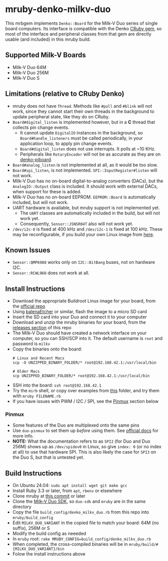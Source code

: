# mruby-denko-milkv-duo

This mrbgem implements `Denko::Board` for the Milk-V Duo series of single board computers. Its interface is compatible with the Denko [CRuby gem](https://github.com/denko-rb/denko), so most of the interface and peripheral classes from that gem are directly usable (and included) in this mruby build.

## Supported Milk-V Boards
- Milk-V Duo 64M
- Milk-V Duo 256M
- Milk-V Duo S

## Limitations (relative to CRuby Denko)
- mruby does not have `Thread`. Methods like `#poll` and `#blink` will not work, since they cannot start their own threads in the background to update peripheral state, like they do on CRuby.
- `Board#digital_listen` is implemented however, but in a **C** thread that collects pin change events.
  - It cannot update `DigitalIO` instances in the background, so `Board#handle_listeners` must be called periodically, in your application loop, to apply pin change events.
  - `Board#digital_listen` does not use interrupts. It polls at ~10 KHz.
  - Peripherals like `RotaryEncoder` will not be as accurate as they are on [denko-piboard](https://github.com/denko-rb/denko-piboard).
- `Board#analog_listen` is not implemented at all, as it would be too slow.
- `Board#spi_listen`, is not implemented. `SPI::InputRegister#listen` will not work.
- Milk-V Duo has no on-board digital-to-analog converters (DACs), but the `AnalogIO::Output` class is included. It should work with external DACs, when support for these is added.
- Milk-V Duo has no on-board EEPROM. `EEPROM::Board` is automatically included, but will not work.
- UART hardware is available, but mruby support is not implemented yet.
  - The `UART` classes are automatically included in the build, but will not work yet.
  - Consequently, `Sensor::JSNSR04T` also will not work yet.
- `/dev/i2c-0` is fixed at 400 kHz and `/dev/i2c-1` is fixed at 100 kHz. These may be reconfigurable, if you build your own Linux image from [here](https://github.com/milkv-duo/duo-buildroot-sdk).

## Known Issues
- `Sensor::QMP6988` works only on `I2C::BitBang` buses, not on hardware I2C.
- `Sensor::RCWL960` does not work at all.

## Install Instructions
- Download the appropriate Buildroot Linux image for your board, from the [official repo](https://github.com/milkv-duo/duo-buildroot-sdk/releases)
- Using [balenaEtcher](https://www.balena.io/etcher) or similar, flash the image to a micro SD card
- Insert the SD card into your Duo and connect it to your computer
- Download and unzip the mruby binaries for your board, from the [releases section](https://github.com/denko-rb/mruby-denko-milkv-duo/releases) of this repo
- The Milk-V Duo should have created a network interface on your computer, so you can SSH/SCP into it. The default username is `root` and password is `milkv`
- Copy the binaries onto the board:
  ```console
  # Linux and Recent Macs
  scp -O UNZIPPED_BINARY_FOLDER/* root@192.168.42.1:/usr/local/bin
  ```
  ```console
  # Older Macs
  scp UNZIPPED_BINARY_FOLDER/* root@192.168.42.1:/usr/local/bin
  ```
- SSH into the board: `ssh root@192.168.42.1`
- Try the `mirb` shell, or copy over examples from [this](examples) folder, and try them with `mruby FILENAME.rb`
- If you have issues with PWM / I2C / SPI, see the [Pinmux](#pinmux) section below

### Pinmux

- Some features of the Duo are multiplexed onto the same pins
- Use `duo-pinmux` to set them up _before_ using them. See [official docs](https://milkv.io/docs/duo/application-development/pinmux) for more info.
- **NOTE:** What the documentation refers to as `SPI2` (for Duo and Duo 256M) shows up as `/dev/spidev0` in Linux, so give `index: 0` (or no index at all) to use that hardware SPI. This is also likely the case for `SPI3` on the Duo S, but that is untested yet.

## Build Instructions
- On Ubuntu 24.04: `sudo apt install wget git make gcc`
- Install Ruby 3.3 or later, from `apt`, `rbenv` or elsewhere
- Clone mruby at [this commit](https://github.com/mruby/mruby/tree/1b39c7d7dab6c37d85a17ec4495a7c4c0c43d217) or later
- Clone the [Milk-V Duo SDK](https://github.com/milkv-duo/duo-sdk), so `duo-sdk` and `mruby` are in the same directory
- Copy the file `build_config/denko_milkv_duo.rb` from this repo into `mruby/build_config`
- Edit `MILKV_DUO_VARIANT` in the copied file to match your board: 64M (no suffix), 256M or S
- Modify the build config as neeeded
- In `mruby` root: `rake MRUBY_CONFIG=build_config/denko_milkv_duo.rb`
- When completed, the cross-compiled binaries will be in `mruby/build/#{MILKV_DUO_VARIANT}/bin`
- Folow the install instructions above
